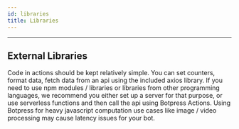 ```yaml
---
id: libraries
title: Libraries
---
```


--------------------
## External Libraries

<!--
:::danger Deprecated Warning
`Libraries` is deprecated and will be removed in Botpress 13.
::: -->

Code in actions should be kept relatively simple. You can set counters, format data, fetch data from an api using the included axios library.
If you need to use npm modules / libraries or libraries from other programming languages, we recommend you either set up a server for that purpose, or use serverless functions and then call the api using Botpress Actions. Using Botpress for heavy javascript computation use cases like image / video processing may cause latency issues for your bot. 
